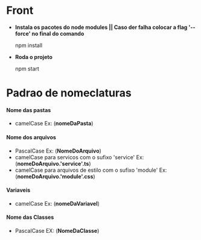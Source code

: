 # Front

* **Instala os pacotes do node modules || Caso der falha colocar a flag '--force' no final do comando**

    npm install

* **Roda o projeto**

    npm start


# Padrao de nomeclaturas
#### Nome das pastas 
- camelCase Ex: (**nomeDaPasta**)

#### Nome dos arquivos 
- PascalCase Ex: (**NomeDoArquivo**)
- camelCase para servicos com o sufixo 'service' Ex: (**nomeDoArquivo.'service'.ts**)
- camelCase para arquivos de estilo com o sufixo 'module' Ex: (**nomeDoArquivo.'module'.css**)

#### Variaveis 
- camelCase Ex: (**nomeDaVariavel**)

#### Nome das Classes 
- PascalCase EX: (**NomeDaClasse**)